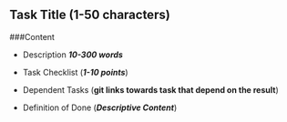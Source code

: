 ## Task Title (1-50 characters)
###Content
* Description ***10-300 words***

* Task Checklist (***1-10 points***)

* Dependent Tasks (**git links towards task that depend on the result**)

* Definition of Done (***Descriptive Content***)
